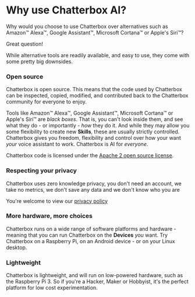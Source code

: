 # Why use Chatterbox AI?

Why would you choose to use Chatterbox over alternatives such as Amazon™ Alexa™, Google Assistant™, Microsoft Cortana™ or Apple's Siri™?

Great question!

While alternative tools are readily available, and easy to use, they come with some pretty big downsides.

### Open source

Chatterbox is open source. This means that the code used by Chatterbox can be inspected, copied, modified, and contributed back to the Chatterbox community for everyone to enjoy.

Tools like Amazon™ Alexa™, Google Assistant™, Microsoft Cortana™ or Apple's Siri™ are _black boxes_. That is, you can't look inside them, and see what they do - or importantly - _how_ they do it. And while they may allow you some flexibility to create new **Skills**, these are usually strictly controlled. Chatterbox gives you freedom, flexibility and control over how your want _your_ voice assistant to work. Chatterbox is AI for _everyone_.

Chatterbox code is licensed under the [Apache 2 open source license](https://en.wikipedia.org/wiki/Apache_License).

### Respecting your privacy

Chatterbox uses zero knowledge privacy, you don't need an account, we take no metrics, we don't save any data and we don't know who you are

You're welcome to view our [privacy policy](https://chatterbox.ai/privacy-policy/)

### More hardware, more choices

Chatterbox runs on a wide range of software platforms and hardware - meaning that you can run Chatterbox on the **Devices** _you_ want. Try Chatterbox on a Raspberry Pi, on an Android device - or on your Linux desktop.

### Lightweight

Chatterbox is lightweight, and will run on low-powered hardware, such as the Raspberry Pi 3. So if you're a Hacker, Maker or Hobbyist, it's the perfect platform for low cost experimentation.

